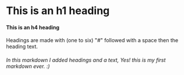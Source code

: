 # This is an h1 heading
#### This is an h4 heading
Headings are made with (one to six) "#" followed with a space then the heading text.

###### In this markdown I added headings and a text, Yes! this is my first markdown ever. :)
